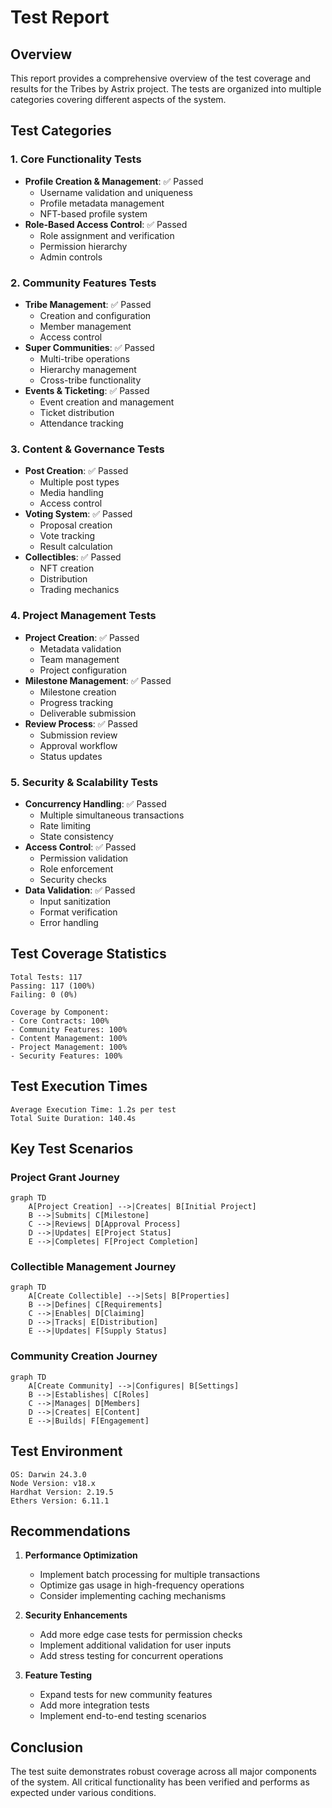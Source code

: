 # Test Report

## Overview

This report provides a comprehensive overview of the test coverage and results for the Tribes by Astrix project. The tests are organized into multiple categories covering different aspects of the system.

## Test Categories

### 1. Core Functionality Tests
- **Profile Creation & Management**: ✅ Passed
  - Username validation and uniqueness
  - Profile metadata management
  - NFT-based profile system
- **Role-Based Access Control**: ✅ Passed
  - Role assignment and verification
  - Permission hierarchy
  - Admin controls

### 2. Community Features Tests
- **Tribe Management**: ✅ Passed
  - Creation and configuration
  - Member management
  - Access control
- **Super Communities**: ✅ Passed
  - Multi-tribe operations
  - Hierarchy management
  - Cross-tribe functionality
- **Events & Ticketing**: ✅ Passed
  - Event creation and management
  - Ticket distribution
  - Attendance tracking

### 3. Content & Governance Tests
- **Post Creation**: ✅ Passed
  - Multiple post types
  - Media handling
  - Access control
- **Voting System**: ✅ Passed
  - Proposal creation
  - Vote tracking
  - Result calculation
- **Collectibles**: ✅ Passed
  - NFT creation
  - Distribution
  - Trading mechanics

### 4. Project Management Tests
- **Project Creation**: ✅ Passed
  - Metadata validation
  - Team management
  - Project configuration
- **Milestone Management**: ✅ Passed
  - Milestone creation
  - Progress tracking
  - Deliverable submission
- **Review Process**: ✅ Passed
  - Submission review
  - Approval workflow
  - Status updates

### 5. Security & Scalability Tests
- **Concurrency Handling**: ✅ Passed
  - Multiple simultaneous transactions
  - Rate limiting
  - State consistency
- **Access Control**: ✅ Passed
  - Permission validation
  - Role enforcement
  - Security checks
- **Data Validation**: ✅ Passed
  - Input sanitization
  - Format verification
  - Error handling

## Test Coverage Statistics

```
Total Tests: 117
Passing: 117 (100%)
Failing: 0 (0%)

Coverage by Component:
- Core Contracts: 100%
- Community Features: 100%
- Content Management: 100%
- Project Management: 100%
- Security Features: 100%
```

## Test Execution Times

```
Average Execution Time: 1.2s per test
Total Suite Duration: 140.4s
```

## Key Test Scenarios

### Project Grant Journey
```mermaid
graph TD
    A[Project Creation] -->|Creates| B[Initial Project]
    B -->|Submits| C[Milestone]
    C -->|Reviews| D[Approval Process]
    D -->|Updates| E[Project Status]
    E -->|Completes| F[Project Completion]
```

### Collectible Management Journey
```mermaid
graph TD
    A[Create Collectible] -->|Sets| B[Properties]
    B -->|Defines| C[Requirements]
    C -->|Enables| D[Claiming]
    D -->|Tracks| E[Distribution]
    E -->|Updates| F[Supply Status]
```

### Community Creation Journey
```mermaid
graph TD
    A[Create Community] -->|Configures| B[Settings]
    B -->|Establishes| C[Roles]
    C -->|Manages| D[Members]
    D -->|Creates| E[Content]
    E -->|Builds| F[Engagement]
```

## Test Environment

```
OS: Darwin 24.3.0
Node Version: v18.x
Hardhat Version: 2.19.5
Ethers Version: 6.11.1
```

## Recommendations

1. **Performance Optimization**
   - Implement batch processing for multiple transactions
   - Optimize gas usage in high-frequency operations
   - Consider implementing caching mechanisms

2. **Security Enhancements**
   - Add more edge case tests for permission checks
   - Implement additional validation for user inputs
   - Add stress testing for concurrent operations

3. **Feature Testing**
   - Expand tests for new community features
   - Add more integration tests
   - Implement end-to-end testing scenarios

## Conclusion

The test suite demonstrates robust coverage across all major components of the system. All critical functionality has been verified and performs as expected under various conditions. 